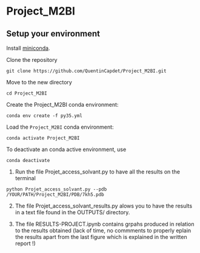 # Project_M2BI


## Setup your environment

Install [miniconda](https://docs.conda.io/en/latest/miniconda.html).

Clone the repository

```
git clone https://github.com/QuentinCapdet/Project_M2BI.git
```

Move to the new directory

```
cd Project_M2BI
```

Create the Project_M2BI conda environment:

```
conda env create -f py35.yml
```

Load the `Project_M2BI` conda environment:

```
conda activate Project_M2BI
```
To deactivate an conda active environment, use

```
conda deactivate
```
1) Run the file Projet_access_solvant.py to have all the results on the terminal

```
python Projet_access_solvant.py --pdb /YOUR/PATH/Project_M2BI/PDB/7kh5.pdb
````
2) The file Projet_access_solvant_results.py alows you to have the results in a text file found in the OUTPUTS/ directory.

3) The file RESULTS-PROJECT.ipynb contains grpahs produced in relation to the results obtained (lack of time, no commments to properly eplain the results apart from the last figure which is explained in the written report  !)
